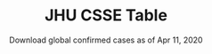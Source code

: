 ---
type: dataset
title: JHU CSSE Table
subtitle: Download global confirmed cases as of Apr 11, 2020
category: Other
order: 2
release: paper-01
file_url: https://github.com/CSSEGISandData/COVID-19/tree/dcd4181613f512a6f75249fc77b63286aebe7271/csse_covid_19_data/csse_covid_19_time_series/time_series_covid19_confirmed_global.csv
---